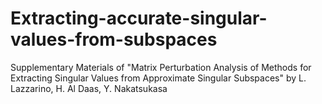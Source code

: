 # Extracting-accurate-singular-values-from-subspaces
Supplementary Materials of "Matrix Perturbation Analysis of Methods for Extracting Singular Values from Approximate Singular Subspaces" by  L. Lazzarino, H. Al Daas, Y. Nakatsukasa
